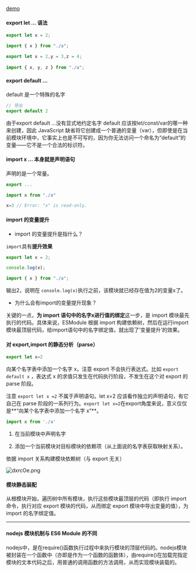 [demo](https://codesandbox.io/s/sad-platform-gf0e7?fontsize=14&hidenavigation=1&theme=dark)

#### export let ... 语法

```javascript
export let x = 2;

import { x } from "./a";
```

```javascript
export let x = 2,y = 3,z = 4;
  
import { x, y, z } from "./a";
```

#### export default ...

default 是一个特殊的名字

```javascript
// 导出
export default 2
```

由于export default ...没有显式地约定名字 default 应该按let/const/var的哪一种来创建，因此 JavaScript 缺省将它创建成一个普通的变量（var），但即使是在当前模块环境中，它事实上也是不可写的，因为你无法访问一个命名为“default”的变量——它不是一个合法的标识符。

#### import x ... 本身就是声明语句 

声明的是一个常量。

```javascript
export ...
```

```javascript
import x from "./a"

x=3 // Error: "x" is read-only.
```

#### import 的变量提升

* import 的变量提升是指什么？

`import`具有**提升效果**

```javascript
export let x = 2;
```

```javascript
console.log(x);

import { x } from "./a";
```

输出2，说明在 `console.log(x)`执行之前，该模块就已经存在值为2的变量x了。

* 为什么会有import的变量提升现象？

关键的一点，**为 import 语句中的名字x进行值的绑定**这一步，是 import 模块最先执行的代码。具体来说，ESModule 根据 import 构建依赖树，然后在运行import模块最顶层代码，给import语句中的名字绑定值，就出现了‘变量提升’的效果。

#### 对 export,import 的静态分析（parse）

```javascript
export let x=2
```

向某个名字表中添加一个名字 x，注意 export 不会执行表达式。比如 `export default x` ，表达式 x 的求值只发生在代码执行阶段，不发生在这个对 export 的 parse 阶段。 



注意 `export let x =2` 不属于声明语句。let x=2 应该看作独立的声明语句，有它自己在 parse 阶段的一系列行为。`export let x=2`在export角度来说，意义仅仅是**“向某个名字表中添加一个名字 x”**。



```javascript
import x from './a'
```

1. 在当前模块中声明名字

2. 添加一个当前模块对目标模块的依赖项（从上面说的名字表获取映射关系）。



依据 import 关系构建模块依赖树（与 export 无关）

![dxrcOe.png](https://s1.ax1x.com/2020/09/01/dxrcOe.png)



#### 模块静态装配

从根模块开始，遍历树中所有模块，执行这些模块最顶层的代码（即执行 import 命令，执行对应 export 模块的代码，从而绑定 export 模块中导出变量的值），为 import 的名字绑定值。

---

#### nodejs 模块机制与 ES6 Module 的不同

nodejs中，是在require()函数执行过程中来执行模块的顶层代码的。nodejs模块被封装在一个函数中（亦即是作为一个函数的函数体），由require()在加载完指定模块的文本代码之后，用普通的调用函数的方法调用，从而实现模块装载的。

